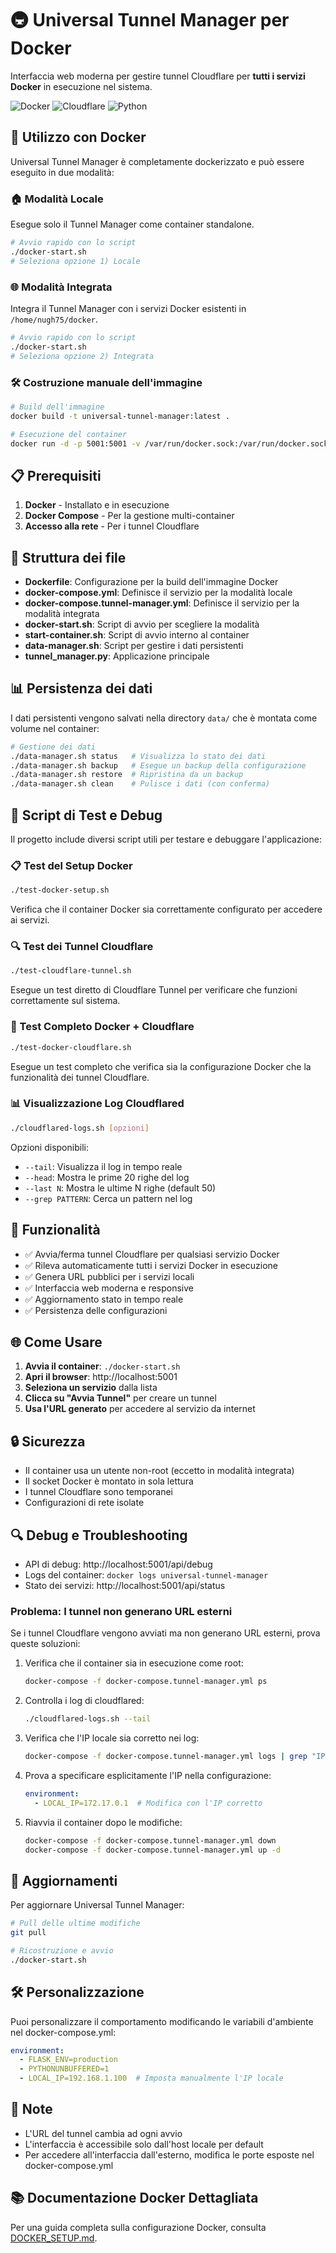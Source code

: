 # 🚇 Universal Tunnel Manager per Docker

Interfaccia web moderna per gestire tunnel Cloudflare per **tutti i servizi Docker** in esecuzione nel sistema.

![Docker](https://img.shields.io/badge/Docker-Ready-blue)
![Cloudflare](https://img.shields.io/badge/Cloudflare-Tunnel-orange)
![Python](https://img.shields.io/badge/Python-3.11-green)

## 🐳 Utilizzo con Docker

Universal Tunnel Manager è completamente dockerizzato e può essere eseguito in due modalità:

### 🏠 Modalità Locale

Esegue solo il Tunnel Manager come container standalone.

```bash
# Avvio rapido con lo script
./docker-start.sh
# Seleziona opzione 1) Locale
```

### 🌐 Modalità Integrata

Integra il Tunnel Manager con i servizi Docker esistenti in `/home/nugh75/docker`.

```bash
# Avvio rapido con lo script
./docker-start.sh
# Seleziona opzione 2) Integrata
```

### 🛠️ Costruzione manuale dell'immagine

```bash
# Build dell'immagine
docker build -t universal-tunnel-manager:latest .

# Esecuzione del container
docker run -d -p 5001:5001 -v /var/run/docker.sock:/var/run/docker.sock:ro universal-tunnel-manager:latest
```

## 📋 Prerequisiti

1. **Docker** - Installato e in esecuzione
2. **Docker Compose** - Per la gestione multi-container
3. **Accesso alla rete** - Per i tunnel Cloudflare

## 🔧 Struttura dei file

- **Dockerfile**: Configurazione per la build dell'immagine Docker
- **docker-compose.yml**: Definisce il servizio per la modalità locale
- **docker-compose.tunnel-manager.yml**: Definisce il servizio per la modalità integrata
- **docker-start.sh**: Script di avvio per scegliere la modalità
- **start-container.sh**: Script di avvio interno al container
- **data-manager.sh**: Script per gestire i dati persistenti
- **tunnel_manager.py**: Applicazione principale

## 📊 Persistenza dei dati

I dati persistenti vengono salvati nella directory `data/` che è montata come volume nel container:

```bash
# Gestione dei dati
./data-manager.sh status   # Visualizza lo stato dei dati
./data-manager.sh backup   # Esegue un backup della configurazione
./data-manager.sh restore  # Ripristina da un backup
./data-manager.sh clean    # Pulisce i dati (con conferma)
```

## 🔧 Script di Test e Debug

Il progetto include diversi script utili per testare e debuggare l'applicazione:

### 📋 Test del Setup Docker

```bash
./test-docker-setup.sh
```

Verifica che il container Docker sia correttamente configurato per accedere ai servizi.

### 🔍 Test dei Tunnel Cloudflare

```bash
./test-cloudflare-tunnel.sh
```

Esegue un test diretto di Cloudflare Tunnel per verificare che funzioni correttamente sul sistema.

### 🚀 Test Completo Docker + Cloudflare

```bash
./test-docker-cloudflare.sh
```

Esegue un test completo che verifica sia la configurazione Docker che la funzionalità dei tunnel Cloudflare.

### 📊 Visualizzazione Log Cloudflared

```bash
./cloudflared-logs.sh [opzioni]
```

Opzioni disponibili:
- `--tail`: Visualizza il log in tempo reale
- `--head`: Mostra le prime 20 righe del log
- `--last N`: Mostra le ultime N righe (default 50)
- `--grep PATTERN`: Cerca un pattern nel log

## 🎯 Funzionalità

- ✅ Avvia/ferma tunnel Cloudflare per qualsiasi servizio Docker
- ✅ Rileva automaticamente tutti i servizi Docker in esecuzione
- ✅ Genera URL pubblici per i servizi locali
- ✅ Interfaccia web moderna e responsive
- ✅ Aggiornamento stato in tempo reale
- ✅ Persistenza delle configurazioni

## 🌐 Come Usare

1. **Avvia il container**: `./docker-start.sh`
2. **Apri il browser**: http://localhost:5001
3. **Seleziona un servizio** dalla lista
4. **Clicca su "Avvia Tunnel"** per creare un tunnel
5. **Usa l'URL generato** per accedere al servizio da internet

## 🔒 Sicurezza

- Il container usa un utente non-root (eccetto in modalità integrata)
- Il socket Docker è montato in sola lettura
- I tunnel Cloudflare sono temporanei
- Configurazioni di rete isolate

## 🔍 Debug e Troubleshooting

- API di debug: http://localhost:5001/api/debug
- Logs del container: `docker logs universal-tunnel-manager`
- Stato dei servizi: http://localhost:5001/api/status

### Problema: I tunnel non generano URL esterni

Se i tunnel Cloudflare vengono avviati ma non generano URL esterni, prova queste soluzioni:

1. Verifica che il container sia in esecuzione come root:
   ```bash
   docker-compose -f docker-compose.tunnel-manager.yml ps
   ```

2. Controlla i log di cloudflared:
   ```bash
   ./cloudflared-logs.sh --tail
   ```

3. Verifica che l'IP locale sia corretto nei log:
   ```bash
   docker-compose -f docker-compose.tunnel-manager.yml logs | grep "IP locale"
   ```

4. Prova a specificare esplicitamente l'IP nella configurazione:
   ```yaml
   environment:
     - LOCAL_IP=172.17.0.1  # Modifica con l'IP corretto
   ```

5. Riavvia il container dopo le modifiche:
   ```bash
   docker-compose -f docker-compose.tunnel-manager.yml down
   docker-compose -f docker-compose.tunnel-manager.yml up -d
   ```

## 🔄 Aggiornamenti

Per aggiornare Universal Tunnel Manager:

```bash
# Pull delle ultime modifiche
git pull

# Ricostruzione e avvio
./docker-start.sh
```

## 🛠️ Personalizzazione

Puoi personalizzare il comportamento modificando le variabili d'ambiente nel docker-compose.yml:

```yaml
environment:
  - FLASK_ENV=production
  - PYTHONUNBUFFERED=1
  - LOCAL_IP=192.168.1.100  # Imposta manualmente l'IP locale
```

## 📝 Note

- L'URL del tunnel cambia ad ogni avvio
- L'interfaccia è accessibile solo dall'host locale per default
- Per accedere all'interfaccia dall'esterno, modifica le porte esposte nel docker-compose.yml

## 📚 Documentazione Docker Dettagliata

Per una guida completa sulla configurazione Docker, consulta [DOCKER_SETUP.md](DOCKER_SETUP.md).
